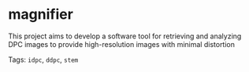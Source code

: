 # magnifier
This project aims to develop a software tool for retrieving and analyzing DPC images to provide high-resolution images with minimal distortion

Tags: `idpc`, `ddpc`, `stem`
